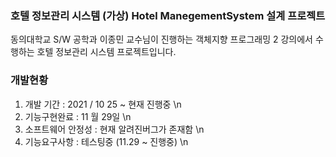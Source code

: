 ### 호텔 정보관리 시스템 (가상) Hotel ManegementSystem 설계 프로젝트 
동의대학교 S/W 공학과 이종민  교수님이 진행하는 객체지향 프로그래밍 2 강의에서 수행하는 호텔 정보관리 시스템 프로젝트입니다. 

### 개발현황 
1. 개발 기간 : 2021 / 10 25 ~ 현재 진행중 \n
2. 기능구현완료 : 11 월 29일 \n
3. 소프트웨어 안정성 : 현재 알려진버그가 존재함 \n
4. 기능요구사항 : 테스팅중 (11.29 ~ 진행중) \n
